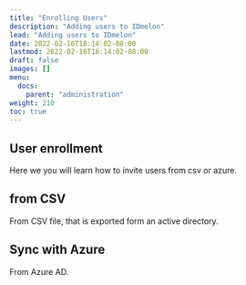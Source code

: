 ```yaml
---
title: "Enrolling Users"
description: "Adding users to IDmelon"
lead: "Adding users to IDmelon"
date: 2022-02-16T18:14:02-08:00
lastmod: 2022-02-16T18:14:02-08:00
draft: false
images: []
menu:
  docs:
    parent: "administration"
weight: 210
toc: true
---
```


## User enrollment

Here we you will learn how to invite users from csv or azure.

## from CSV

From CSV file, that is exported form an active directory.

## Sync with Azure

From Azure AD.
